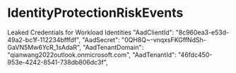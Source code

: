 # IdentityProtectionRiskEvents
Leaked Credentials for Workload Identities
"AadClientId": "8c960ea3-e53d-49a2-bc1f-112234bfffdf",
  "AadSecret": "0QH8Q~-vnqxsFKGffNdSh-GaVN5Mw6YcR_1sAdaR",
  "AadTenantDomain": "qianwang2022outlook.onmicrosoft.com",
  "AadTenantId": "46fdc450-953e-4242-8541-738db806dc3f",
